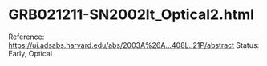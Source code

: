 # GRB021211-SN2002lt_Optical2.html

Reference: https://ui.adsabs.harvard.edu/abs/2003A%26A...408L..21P/abstract
Status: Early, Optical